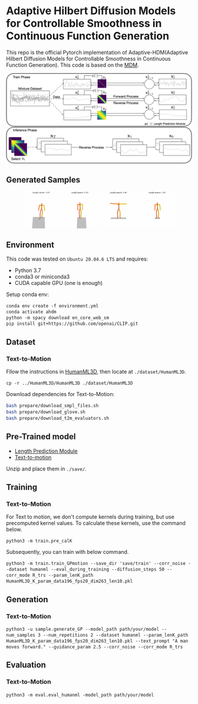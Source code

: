 # Adaptive Hilbert Diffusion Models for Controllable Smoothness in Continuous Function Generation

This repo is the official Pytorch implementation of Adaptive-HDM(Adaptive Hilbert Diffusion Models for Controllable Smoothness in Continuous Function Generation). This code is based on the [MDM](https://github.com/GuyTevet/motion-diffusion-model/tree/main).

<img src="./asset/overview.png">

## Generated Samples
<p align="center">
  <img src="./asset/lens_0.03.gif", width=20%>
  <img src="./asset/lens_0.24.gif", width=20%>
  <img src="./asset/lens_0.46.gif", width=20%>
  <img src="./asset/lens_1.00.gif", width=20%>
</p>

## Environment <!--Installation-->

This code was tested on `Ubuntu 20.04.6 LTS` and requires:

* Python 3.7
* conda3 or miniconda3
* CUDA capable GPU (one is enough)

Setup conda env:
```shell
conda env create -f environment.yml
conda activate ahdm
python -m spacy download en_core_web_sm
pip install git+https://github.com/openai/CLIP.git
```

## Dataset

### Text-to-Motion
Fllow the instructions in [HumanML3D](), then locate at `./dataset/HumanML3D`.
```shell
cp -r ../HumanML3D/HumanML3D ./dataset/HumanML3D
```

Download dependencies for Text-to-Motion:

```bash
bash prepare/download_smpl_files.sh
bash prepare/download_glove.sh
bash prepare/download_t2m_evaluators.sh
```

## Pre-Trained model

- [Length Prediction Module](https://drive.google.com/file/d/19kDnLs3FKX24_fZXWhdlcQq27-k8zUD_/view?usp=sharing)
- [Text-to-motion](https://drive.google.com/file/d/1L9lMFo3L0KZPVbRUTMpAsb95ELsfKtPE/view?usp=sharing)

Unzip and place them in `./save/`.

## Training
### Text-to-Motion
For Text to motion, we don't compute kernels during training, but use precomputed kernel values. To calculate these kernels, use the command below.

```shell
python3 -m train.pre_calK
```

Subsequently, you can train with below command.
```shell
python3 -m train.train_GPmotion --save_dir 'save/train' --corr_noise --dataset humanml --eval_during_training --diffusion_steps 50 --corr_mode R_trs --param_lenK_path HumanML3D_K_param_data196_fps20_dim263_len10.pkl
```

## Generation
### Text-to-Motion
```shell
python3 -u sample.generate_GP --model_path path/your/model --num_samples 3 --num_repetitions 2 --dataset humanml --param_lenK_path HumanML3D_K_param_data196_fps20_dim263_len10.pkl --text_prompt "A man moves forward." --guidance_param 2.5 --corr_noise --corr_mode R_trs 
```

## Evaluation
### Text-to-Motion
```shell
python3 -m eval.eval_humanml -model_path path/your/model
```
